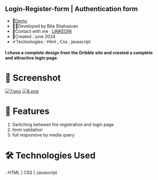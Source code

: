## Login-Register-form  | Authentication form 
- 📌<a href="https://bitashahsavan.github.io/login_logOut_form/index.html" rel="nofollow">Demo</a>
- 🙋‍♀️Developed by Bita Shahsavan
- 📧Contact with me : <a href="https://www.linkedin.com/in/bita-shahsavan-830471299/" rel="nofollow">LINKEDIN</a>
- 📆Created : june 2024
- ✔Technologies : Html , Css , javascript

#### I chose a complete design from the Dribble site and created a complete and attractive login page.

# 📸 Screenshot
[![7.png](https://i.postimg.cc/ZKtPqnyn/7.png)](https://postimg.cc/t7knSXkG)
[![8.png](https://i.postimg.cc/FztS1C19/8.png)](https://postimg.cc/1nHXjHpT)


# 🌟 Features
1. Switching between the registration and login page
2. form validation
3. full responsive by media query

# 🛠️ Technologies Used
. HTML | CSS | Javascript 
   
